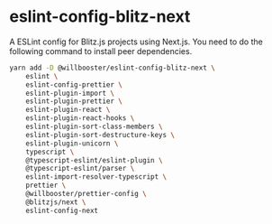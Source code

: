 # eslint-config-blitz-next

A ESLint config for Blitz.js projects using Next.js.
You need to do the following command to install peer dependencies.

```sh
yarn add -D @willbooster/eslint-config-blitz-next \
    eslint \
    eslint-config-prettier \
    eslint-plugin-import \
    eslint-plugin-prettier \
    eslint-plugin-react \
    eslint-plugin-react-hooks \
    eslint-plugin-sort-class-members \
    eslint-plugin-sort-destructure-keys \
    eslint-plugin-unicorn \
    typescript \
    @typescript-eslint/eslint-plugin \
    @typescript-eslint/parser \
    eslint-import-resolver-typescript \
    prettier \
    @willbooster/prettier-config \
    @blitzjs/next \
    eslint-config-next
```
